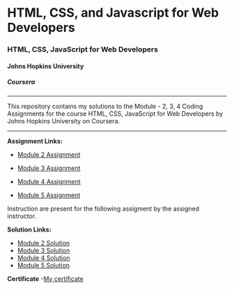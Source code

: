 # HTML, CSS, and Javascript for Web Developers

### HTML, CSS, JavaScript for Web Developers
#### Johns Hopkins University
##### Coursera
---
This repository contains my solutions to the Module - 2, 3, 4 Coding Assignments for the course HTML, CSS, JavaScript for Web Developers by Johns Hopkins University on Coursera. 

---
**Assignment Links:**

- [Module 2 Assignment](https://github.com/jhu-ep-coursera/fullstack-course4/blob/master/assignments/assignment2/Assignment-2.md)

- [Module 3 Assignment](https://github.com/jhu-ep-coursera/fullstack-course4/blob/master/assignments/assignment3/Assignment-3.md)

- [Module 4 Assignment](https://github.com/jhu-ep-coursera/fullstack-course4/blob/master/assignments/assignment4/Assignment-4.md)

- [Module 5 Assignment](https://github.com/jhu-ep-coursera/fullstack-course4/blob/master/assignments/assignment5/Assignment-5.md)

Instruction are present for the following assigment by the assigned instructor.


**Solution Links:**

- [Module 2 Solution](https://himanshu-pixel.github.io/courseraModule2/)
- [Module 3 Solution](https://himanshu-pixel.github.io/courseraModule3/)
- [Module 4 Solution](https://himanshu-pixel.github.io/courseraModule4/)
- [Module 5 Solution](https://himanshu-pixel.github.io/coursraModule5/)

**Certificate**
-[My certificate](https://github.com/himanshu-pixel/Coursera_HTML-CSS-and-Javascript-for-Web-Developers/files/7531656/Coursera.TRHEKZ849AA7.pdf)
